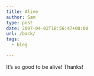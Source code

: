 ```yaml
---
title: Alive
author: Sam
type: post
date: 2007-04-02T18:56:47+00:00
url: /back/
tags:
  - blog

---
```

It&#8217;s so good to be alive! Thanks!

